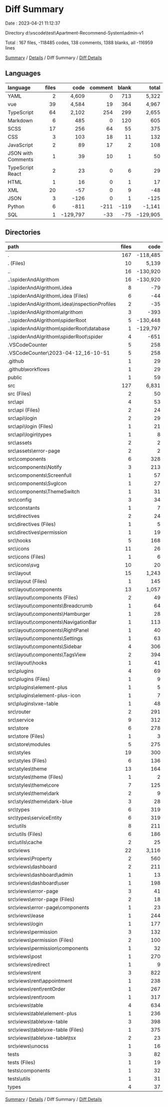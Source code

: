 # Diff Summary

Date : 2023-04-21 11:12:37

Directory d:\\vscode\\test\\Apartment-Recommend-System\\admin-v1

Total : 167 files,  -118485 codes, 138 comments, 1388 blanks, all -116959 lines

[Summary](results.md) / [Details](details.md) / Diff Summary / [Diff Details](diff-details.md)

## Languages
| language | files | code | comment | blank | total |
| :--- | ---: | ---: | ---: | ---: | ---: |
| YAML | 2 | 4,609 | 0 | 713 | 5,322 |
| vue | 39 | 4,584 | 19 | 364 | 4,967 |
| TypeScript | 64 | 2,102 | 254 | 299 | 2,655 |
| Markdown | 6 | 485 | 0 | 120 | 605 |
| SCSS | 17 | 256 | 64 | 55 | 375 |
| CSS | 3 | 103 | 18 | 11 | 132 |
| JavaScript | 2 | 89 | 17 | 2 | 108 |
| JSON with Comments | 1 | 39 | 10 | 1 | 50 |
| TypeScript React | 2 | 23 | 0 | 6 | 29 |
| HTML | 1 | 16 | 0 | 1 | 17 |
| XML | 20 | -57 | 0 | 9 | -48 |
| JSON | 3 | -126 | 0 | 1 | -125 |
| Python | 6 | -811 | -211 | -119 | -1,141 |
| SQL | 1 | -129,797 | -33 | -75 | -129,905 |

## Directories
| path | files | code | comment | blank | total |
| :--- | ---: | ---: | ---: | ---: | ---: |
| . | 167 | -118,485 | 138 | 1,388 | -116,959 |
| . (Files) | 10 | 5,139 | 73 | 810 | 6,022 |
| .. | 16 | -130,920 | -244 | -194 | -131,358 |
| ..\\spiderAndAlgrithom | 16 | -130,920 | -244 | -194 | -131,358 |
| ..\\spiderAndAlgrithom\\.idea | 8 | -79 | 0 | 0 | -79 |
| ..\\spiderAndAlgrithom\\.idea (Files) | 6 | -44 | 0 | 0 | -44 |
| ..\\spiderAndAlgrithom\\.idea\\inspectionProfiles | 2 | -35 | 0 | 0 | -35 |
| ..\\spiderAndAlgrithom\\algrithom | 3 | -393 | -141 | -80 | -614 |
| ..\\spiderAndAlgrithom\\spiderRoot | 5 | -130,448 | -103 | -114 | -130,665 |
| ..\\spiderAndAlgrithom\\spiderRoot\\database | 1 | -129,797 | -33 | -75 | -129,905 |
| ..\\spiderAndAlgrithom\\spiderRoot\\spider | 4 | -651 | -70 | -39 | -760 |
| .VSCodeCounter | 5 | 258 | 0 | 26 | 284 |
| .VSCodeCounter\\2023-04-12_16-10-51 | 5 | 258 | 0 | 26 | 284 |
| .github | 1 | 29 | 0 | 7 | 36 |
| .github\\workflows | 1 | 29 | 0 | 7 | 36 |
| public | 1 | 59 | 0 | 7 | 66 |
| src | 127 | 6,831 | 261 | 715 | 7,807 |
| src (Files) | 2 | 50 | 6 | 9 | 65 |
| src\\api | 4 | 53 | 7 | 19 | 79 |
| src\\api (Files) | 2 | 24 | 1 | 11 | 36 |
| src\\api\\login | 2 | 29 | 6 | 8 | 43 |
| src\\api\\login (Files) | 1 | 21 | 3 | 4 | 28 |
| src\\api\\login\\types | 1 | 8 | 3 | 4 | 15 |
| src\\assets | 2 | 2 | 0 | 0 | 2 |
| src\\assets\\error-page | 2 | 2 | 0 | 0 | 2 |
| src\\components | 6 | 328 | 0 | 33 | 361 |
| src\\components\\Notify | 3 | 213 | 0 | 15 | 228 |
| src\\components\\Screenfull | 1 | 57 | 0 | 9 | 66 |
| src\\components\\SvgIcon | 1 | 27 | 0 | 5 | 32 |
| src\\components\\ThemeSwitch | 1 | 31 | 0 | 4 | 35 |
| src\\config | 3 | 34 | 21 | 8 | 63 |
| src\\constants | 1 | 7 | 1 | 3 | 11 |
| src\\directives | 2 | 24 | 2 | 4 | 30 |
| src\\directives (Files) | 1 | 5 | 1 | 2 | 8 |
| src\\directives\\permission | 1 | 19 | 1 | 2 | 22 |
| src\\hooks | 5 | 168 | 25 | 43 | 236 |
| src\\icons | 11 | 26 | 0 | 11 | 37 |
| src\\icons (Files) | 1 | 6 | 0 | 2 | 8 |
| src\\icons\\svg | 10 | 20 | 0 | 9 | 29 |
| src\\layout | 15 | 1,243 | 2 | 134 | 1,379 |
| src\\layout (Files) | 1 | 145 | 0 | 18 | 163 |
| src\\layout\\components | 13 | 1,057 | 0 | 107 | 1,164 |
| src\\layout\\components (Files) | 2 | 49 | 0 | 8 | 57 |
| src\\layout\\components\\Breadcrumb | 1 | 64 | 0 | 11 | 75 |
| src\\layout\\components\\Hamburger | 1 | 28 | 0 | 6 | 34 |
| src\\layout\\components\\NavigationBar | 1 | 113 | 0 | 6 | 119 |
| src\\layout\\components\\RightPanel | 1 | 40 | 0 | 5 | 45 |
| src\\layout\\components\\Settings | 1 | 63 | 0 | 4 | 67 |
| src\\layout\\components\\Sidebar | 4 | 306 | 0 | 31 | 337 |
| src\\layout\\components\\TagsView | 2 | 394 | 0 | 36 | 430 |
| src\\layout\\hooks | 1 | 41 | 2 | 9 | 52 |
| src\\plugins | 4 | 69 | 17 | 10 | 96 |
| src\\plugins (Files) | 1 | 9 | 0 | 2 | 11 |
| src\\plugins\\element-plus | 1 | 5 | 1 | 2 | 8 |
| src\\plugins\\element-plus-icon | 1 | 7 | 1 | 2 | 10 |
| src\\plugins\\vxe-table | 1 | 48 | 15 | 4 | 67 |
| src\\router | 2 | 291 | 23 | 11 | 325 |
| src\\service | 9 | 312 | 0 | 65 | 377 |
| src\\store | 6 | 278 | 22 | 33 | 333 |
| src\\store (Files) | 1 | 3 | 0 | 3 | 6 |
| src\\store\\modules | 5 | 275 | 22 | 30 | 327 |
| src\\styles | 19 | 300 | 82 | 59 | 441 |
| src\\styles (Files) | 6 | 136 | 27 | 21 | 184 |
| src\\styles\\theme | 13 | 164 | 55 | 38 | 257 |
| src\\styles\\theme (Files) | 1 | 2 | 1 | 1 | 4 |
| src\\styles\\theme\\core | 7 | 125 | 28 | 29 | 182 |
| src\\styles\\theme\\dark | 2 | 9 | 8 | 3 | 20 |
| src\\styles\\theme\\dark-blue | 3 | 28 | 18 | 5 | 51 |
| src\\types | 6 | 319 | 2 | 29 | 350 |
| src\\types\\serviceEntity | 6 | 319 | 2 | 29 | 350 |
| src\\utils | 8 | 211 | 32 | 32 | 275 |
| src\\utils (Files) | 6 | 186 | 30 | 25 | 241 |
| src\\utils\\cache | 2 | 25 | 2 | 7 | 34 |
| src\\views | 22 | 3,116 | 19 | 212 | 3,347 |
| src\\views\\Property | 2 | 560 | 4 | 39 | 603 |
| src\\views\\dashboard | 2 | 211 | 1 | 20 | 232 |
| src\\views\\dashboard\\admin | 1 | 13 | 0 | 2 | 15 |
| src\\views\\dashboard\\user | 1 | 198 | 1 | 18 | 217 |
| src\\views\\error-page | 3 | 41 | 0 | 6 | 47 |
| src\\views\\error-page (Files) | 2 | 18 | 0 | 4 | 22 |
| src\\views\\error-page\\components | 1 | 23 | 0 | 2 | 25 |
| src\\views\\lease | 1 | 244 | 3 | 16 | 263 |
| src\\views\\login | 1 | 177 | 0 | 6 | 183 |
| src\\views\\permission | 3 | 132 | 0 | 15 | 147 |
| src\\views\\permission (Files) | 2 | 100 | 0 | 10 | 110 |
| src\\views\\permission\\components | 1 | 32 | 0 | 5 | 37 |
| src\\views\\post | 1 | 270 | 0 | 22 | 292 |
| src\\views\\redirect | 1 | 9 | 0 | 4 | 13 |
| src\\views\\rent | 3 | 822 | 5 | 55 | 882 |
| src\\views\\rent\\appointment | 1 | 238 | 1 | 17 | 256 |
| src\\views\\rent\\rentOrder | 1 | 267 | 3 | 14 | 284 |
| src\\views\\rent\\room | 1 | 317 | 1 | 24 | 342 |
| src\\views\\table | 4 | 634 | 6 | 28 | 668 |
| src\\views\\table\\element-plus | 1 | 236 | 1 | 13 | 250 |
| src\\views\\table\\vxe-table | 3 | 398 | 5 | 15 | 418 |
| src\\views\\table\\vxe-table (Files) | 1 | 375 | 5 | 9 | 389 |
| src\\views\\table\\vxe-table\\tsx | 2 | 23 | 0 | 6 | 29 |
| src\\views\\unocss | 1 | 16 | 0 | 1 | 17 |
| tests | 3 | 82 | 9 | 10 | 101 |
| tests (Files) | 1 | 19 | 9 | 5 | 33 |
| tests\\components | 1 | 32 | 0 | 3 | 35 |
| tests\\utils | 1 | 31 | 0 | 2 | 33 |
| types | 4 | 37 | 39 | 7 | 83 |

[Summary](results.md) / [Details](details.md) / Diff Summary / [Diff Details](diff-details.md)